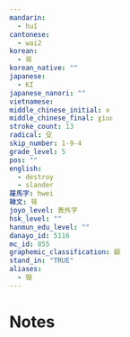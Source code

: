 ```yaml
---
mandarin:
  - huǐ
cantonese:
  - wai2
korean:
  - 훼
korean_native: ""
japanese:
  - KI
japanese_nanori: ""
vietnamese:
middle_chinese_initial: x
middle_chinese_final: ɣiuᴇ
stroke_count: 13
radical: 殳
skip_number: 1-9-4
grade_level: 5
pos: ""
english:
  - destroy
  - slander
羅馬字: hwei
韓文: 훼
joyo_level: 表外字
hsk_level: ""
hanmun_edu_level: ""
danayo_id: 5116
mc_id: 855
graphemic_classification: 毇
stand_in: "TRUE"
aliases:
  - 毁
---
```


# Notes

